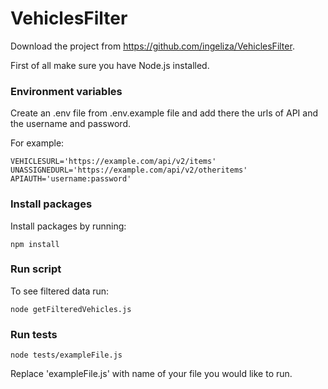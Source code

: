 # VehiclesFilter

Download the project from https://github.com/ingeliza/VehiclesFilter.

First of all make sure you have Node.js installed.

### Environment variables
Create an .env file from .env.example file and add there the urls of API and the username and password.

For example:<br>
```
VEHICLESURL='https://example.com/api/v2/items'
UNASSIGNEDURL='https://example.com/api/v2/otheritems'
APIAUTH='username:password'
```

### Install packages
Install packages by running:
```
npm install
```

### Run script
To see filtered data run:
```
node getFilteredVehicles.js
```

### Run tests
```
node tests/exampleFile.js
```
Replace 'exampleFile.js' with name of your file you would like to run.
